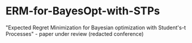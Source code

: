 # ERM-for-BayesOpt-with-STPs
"Expected Regret Minimization for Bayesian optimization with Student's-t Processes" - paper under review (redacted conference)
